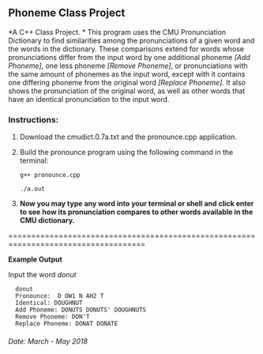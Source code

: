 ## Phoneme Class Project

*A C++ Class Project. *
   This program uses the CMU Pronunciation Dictionary to find similarities 
among the pronunciations of a given word and the words in the dictionary. 
These comparisons extend for words whose pronunciations differ from the input 
word by one additional phoneme *[Add Phoneme]*, one less phoneme *[Remove Phoneme]*, 
or pronunciations with the same amount of phonemes as the input word, except with
it contains one differing phoneme from the original word *[Replace Phoneme]*. 
It also shows the pronunciation of the original word, as well as other words that 
have an identical pronunciation to the input word. 

### Instructions: 

1. Download the cmudict.0.7a.txt and the pronounce.cpp application.
2. Build the pronounce program using the following command in the terminal:

    `g++ pronounce.cpp`
    
    `./a.out`
    
3. **Now you may type any word into your terminal or shell and click enter to see 
how its pronunciation compares to other words available in the CMU dictionary.**

====================================================================================

**Example Output**

Input the word *donut*

      donut  
      Pronounce:  D OW1 N AH2 T  
      Identical: DOUGHNUT   
      Add Phoneme: DONUTS DONUTS' DOUGHNUTS   
      Remove Phoneme: DON'T   
      Replace Phoneme: DONAT DONATE   


###### Date: March - May 2018

 
